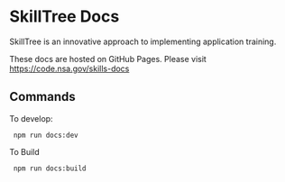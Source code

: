# SkillTree Docs

SkillTree is an innovative approach to implementing application training.

These docs are hosted on GitHub Pages. Please visit https://code.nsa.gov/skills-docs

## Commands

To develop: 

```
 npm run docs:dev
```
To Build 
```
 npm run docs:build
```

